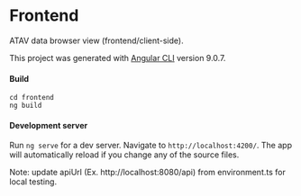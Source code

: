 # Frontend

ATAV data browser view (frontend/client-side).

This project was generated with [Angular CLI](https://github.com/angular/angular-cli) version 9.0.7.

#### Build
```
cd frontend
ng build
```

#### Development server

Run `ng serve` for a dev server. Navigate to `http://localhost:4200/`. The app will automatically reload if you change any of the source files.

Note: update apiUrl (Ex. http://localhost:8080/api) from environment.ts for local testing.